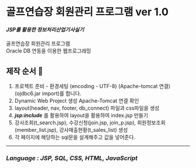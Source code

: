 # 골프연습장 회원관리 프로그램 ver 1.0
#### ***JSP를 활용한 정보처리산업기사실기***<br>
골프연습장 회원관리 프로그램<br>
Oracle DB 연동을 이용한 웹프로그래밍

## 제작 순서 🔨
1. 프로젝트 준비 - 환경세팅 (encoding - UTF-8) (Apache-tomcat 연결)(ojdbc6.jar import)를 합니다.
2. Dynamic Web Project 생성 Apache-Tomcat 연결 확인
3. layout(header, nav, footer, db_connect) 파일과 css파일을 생성
4. ***jsp:include*** 를 활용하여 layout을 활용하여 index.jsp 만들기
5. 강사조회(t_search.jsp), 수강신청(join.jsp, join_p.jsp), 회원정보조회(member_list.jsp), 강사매출현황(t_sales_list) 생성
6. 각 페이지에 해당하는 sql문을 설계해주고 값을 넣어준다.
---
### ***Language : JSP, SQL, CSS, HTML, JavaScript*** 
